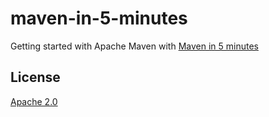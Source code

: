 # maven-in-5-minutes

Getting started with Apache Maven with [Maven in 5 minutes](https://maven.apache.org/guides/getting-started/maven-in-five-minutes.html)

## License

[Apache 2.0](./LICENSE)
